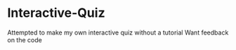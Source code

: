 # Interactive-Quiz
Attempted to make my own interactive quiz without a tutorial 
Want feedback on the code 
